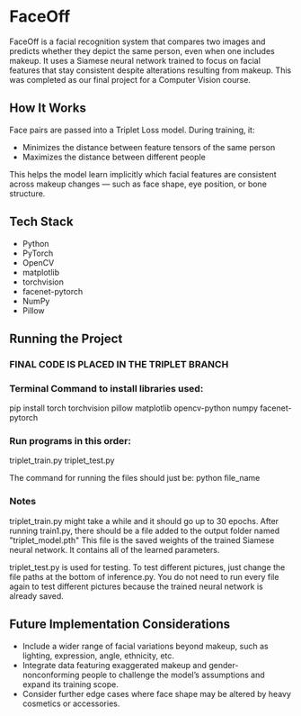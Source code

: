 # FaceOff

FaceOff is a facial recognition system that compares two images and predicts whether they depict the same person, even when one includes makeup. It uses a Siamese neural network trained to focus on facial features that stay consistent despite alterations resulting from makeup. This was completed as our final project for a Computer Vision course.

## How It Works

Face pairs are passed into a Triplet Loss model. During training, it:

- Minimizes the distance between feature tensors of the same person
- Maximizes the distance between different people

This helps the model learn implicitly which facial features are consistent across makeup changes — such as face shape, eye position, or bone structure.

## Tech Stack

- Python
- PyTorch
- OpenCV
- matplotlib
- torchvision
- facenet-pytorch
- NumPy
- Pillow

## Running the Project
### FINAL CODE IS PLACED IN THE TRIPLET BRANCH

### Terminal Command to install libraries used:
pip install torch torchvision pillow matplotlib opencv-python numpy facenet-pytorch

### Run programs in this order:
triplet_train.py
triplet_test.py

The command for running the files should just be: python file_name

### Notes
triplet_train.py might take a while and it should go up to 30 epochs.
After running train1.py, there should be a file added to the output folder named "triplet_model.pth"
This file is the saved weights of the trained Siamese neural network. 
It contains all of the learned parameters.

triplet_test.py is used for testing. 
To test different pictures, just change the file paths at the bottom of inference.py.
You do not need to run every file again to test different pictures because the trained 
neural network is already saved. 

## Future Implementation Considerations

- Include a wider range of facial variations beyond makeup, such as lighting, expression, angle, ethnicity, etc.
- Integrate data featuring exaggerated makeup and gender-nonconforming people to challenge the model’s assumptions and expand its training scope.
- Consider further edge cases where face shape may be altered by heavy cosmetics or accessories.
